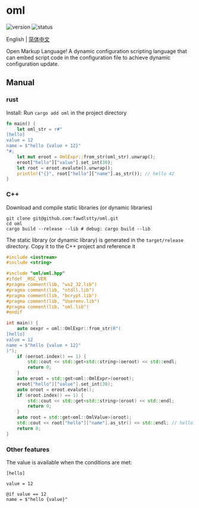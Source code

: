# oml

![version](https://img.shields.io/badge/dynamic/toml?url=https%3A%2F%2Fraw.githubusercontent.com%2Ffawdlstty%2Foml%2Fmain%2FCargo.toml&query=package.version&label=version)
![status](https://img.shields.io/github/actions/workflow/status/fawdlstty/oml/rust.yml)

English | [简体中文](README.zh_CN.md)

Open Markup Language! A dynamic configuration scripting language that can embed script code in the configuration file to achieve dynamic configuration update.

## Manual

### rust

Install: Run `cargo add oml` in the project directory

```rust
fn main() {
    let oml_str = r#"
[hello]
value = 12
name = $"hello {value + 12}"
"#;
    let mut eroot = OmlExpr::from_str(oml_str).unwrap();
    eroot["hello"]["value"].set_int(30);
    let root = eroot.evalute().unwrap();
    println!("{}", root["hello"]["name"].as_str()); // hello 42
}
```

### C++

Download and compile static libraries (or dynamic libraries)

```shell
git clone git@github.com:fawdlstty/oml.git
cd oml
cargo build --release --lib # debug: cargo build --lib
```

The static library (or dynamic library) is generated in the `target/release` directory. Copy it to the C++ project and reference it

```cpp
#include <iostream>
#include <string>

#include "oml/oml.hpp"
#ifdef _MSC_VER
#pragma comment(lib, "ws2_32.lib")
#pragma comment(lib, "ntdll.lib")
#pragma comment(lib, "bcrypt.lib")
#pragma comment(lib, "Userenv.lib")
#pragma comment(lib, "oml.lib")
#endif

int main() {
    auto oexpr = oml::OmlExpr::from_str(R"(
[hello]
value = 12
name = $"hello {value + 12}"
)");
    if (oeroot.index() == 1) {
        std::cout << std::get<std::string>(oeroot) << std::endl;
        return 0;
    }
    auto eroot = std::get<oml::OmlExpr>(oeroot);
    eroot["hello"]["value"].set_int(30);
    auto oroot = eroot.evalute();
    if (oroot.index() == 1) {
        std::cout << std::get<std::string>(oroot) << std::endl;
        return 0;
    }
    auto root = std::get<oml::OmlValue>(oroot);
    std::cout << root["hello"]["name"].as_str() << std::endl; // hello 42
    return 0;
}
```

### Other features

The value is available when the conditions are met:

```oml
[hello]

value = 12

@if value == 12
name = $"hello {value}"
```
